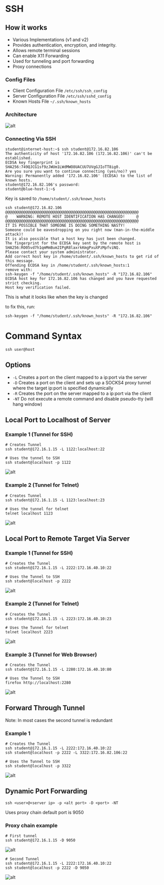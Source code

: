 # SSH 
## How it works
- Various Implementations (v1 and v2)
- Provides authentication, encryption, and integrity.
- Allows remote terminal sessions
- Can enable X11 Forwarding
- Used for tunneling and port forwarding
- Proxy connections

### Config Files
- Client Configuration File `/etc/ssh/ssh_config`
- Server Configuration File `/etc/ssh/sshd_config`
- Known Hosts File `~/.ssh/known_hosts`

### Architecture
![alt](https://git.cybbh.space/net/public/raw/master/modules/networking/slides-v4/images/ssh_architecture.png)

### Connecting Via SSH
```
student@internet-host:~$ ssh student@172.16.82.106
The authenticity of host '172.16.82.106 (172.16.82.106)' can't be established.
ECDSA key fingerprint is SHA256:749QJCG1sf9zJWUm1LWdMWO8UACUU7UVgGJIoTT8ig0.
Are you sure you want to continue connecting (yes/no)? yes
Warning: Permanently added '172.16.82.106' (ECDSA) to the list of known hosts.
student@172.16.82.106's password:
student@blue-host-1:~$
```
Key is saved to `/home/student/.ssh/known_hosts`

```
ssh student@172.16.82.106
@@@@@@@@@@@@@@@@@@@@@@@@@@@@@@@@@@@@@@@@@@@@@@@@@@@@@@@@@@@
@    WARNING: REMOTE HOST IDENTIFICATION HAS CHANGED!     @
@@@@@@@@@@@@@@@@@@@@@@@@@@@@@@@@@@@@@@@@@@@@@@@@@@@@@@@@@@@
IT IS POSSIBLE THAT SOMEONE IS DOING SOMETHING NASTY!
Someone could be eavesdropping on you right now (man-in-the-middle attack)!
It is also possible that a host key has just been changed.
The fingerprint for the ECDSA key sent by the remote host is
SHA256:RO05vd7h1qmMmBum2IPgR8laxrkKmgPxuXPzMpfviNQ.
Please contact your system administrator.
Add correct host key in /home/student/.ssh/known_hosts to get rid of this message.
Offending ECDSA key in /home/student/.ssh/known_hosts:1
remove with:
ssh-keygen -f "/home/student/.ssh/known_hosts" -R "172.16.82.106"
ECDSA host key for 172.16.82.106 has changed and you have requested strict checking.
Host key verification failed.
```
This is what it looks like when the key is changed

to fix this, run:
```
ssh-keygen -f "/home/student/.ssh/known_hosts" -R "172.16.82.106"
```

# Command Syntax

```
ssh user@host
```

## Options
- `-L` Creates a port on the client mapped to a ip:port via the server
- `-D` Creates a port on the client and sets up a SOCKS4 proxy tunnel where the target ip:port is specified dynamically
- `-R` Creates the port on the server mapped to a ip:port via the client
- `-NT` Do not execute a remote command and disable pseudo-tty (will hang window)

## Local Port to Localhost of Server

### Example 1 (Tunnel for SSH)
```
# Creates Tunnel
ssh student@172.16.1.15 -L 1122:localhost:22
```
```
# Uses the tunnel to SSH
ssh student@localhost -p 1122
```
![alt](https://git.cybbh.space/net/public/-/raw/master/networking/modules/08_tunneling/assets/images/local1.png)
### Example 2 (Tunnel for Telnet)
```
# Creates Tunnel
ssh student@172.16.1.15 -L 1123:localhost:23
```
```
# Uses the tunnel for telnet
telnet localhost 1123
```

![alt](https://git.cybbh.space/net/public/-/raw/master/networking/modules/08_tunneling/assets/images/local2.png)

## Local Port to Remote Target Via Server
### Example 1 (Tunnel for SSH)
```
# Creates the Tunnel
ssh student@172.16.1.15 -L 2222:172.16.40.10:22
```
```
# Uses the Tunnel to SSH
ssh student@localhost -p 2222
```
![alt](https://git.cybbh.space/net/public/-/raw/master/networking/modules/08_tunneling/assets/images/local4.png)
### Example 2 (Tunnel for Telnet)
```
# Creates the Tunnel
ssh student@172.16.1.15 -L 2223:172.16.40.10:23
```
```
# Uses the Tunnel for telnet
telnet localhost 2223
```
![alt](https://git.cybbh.space/net/public/-/raw/master/networking/modules/08_tunneling/assets/images/local5.png)

### Example 3 (Tunnel for Web Browser)
```
# Creates the Tunnel
ssh student@172.16.1.15 -L 2280:172.16.40.10:80
```
```
# Uses the Tunnel to SSH
firefox http://localhost:2280
```
![alt](https://git.cybbh.space/net/public/-/raw/master/networking/modules/08_tunneling/assets/images/local6.png)

## Forward Through Tunnel

Note: In most cases the second tunnel is redundant
### Example 1
```
# Creates the Tunnel
ssh student@172.16.1.15 -L 2222:172.16.40.10:22
ssh student@localhost -p 2222 -L 3322:172.16.82.106:22
```
```
# Uses the Tunnel to SSH
ssh student@localhost -p 3322
```
![alt](https://git.cybbh.space/net/public/-/raw/master/networking/modules/08_tunneling/assets/images/doublelocal1.png)

## Dynamic Port Forwarding

```
ssh <user>@<server ip> -p <alt port> -D <port> -NT
```
Uses proxy chain default port is 9050

### Proxy chain example
```
# First tunnel
ssh student@172.16.1.15 -D 9050
```
![alt](https://git.cybbh.space/net/public/-/raw/master/networking/modules/08_tunneling/assets/images/dynamic1.png)
```
# Second Tunnel
ssh student@172.16.1.15 -L 2222:172.16.40.10:22
ssh student@localhost -p 2222 -D 9050
```
![alt](https://git.cybbh.space/net/public/-/raw/master/networking/modules/08_tunneling/assets/images/dynamic2.png)
